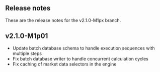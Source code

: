Release notes
-------------
These are the release notes for the v2.1.0-M1px branch.


v2.1.0-M1p01
------------
- Update batch database schema to handle execution sequences with multiple steps
- Fix batch database writer to handle concurrent calculation cycles
- Fix caching of market data selectors in the engine